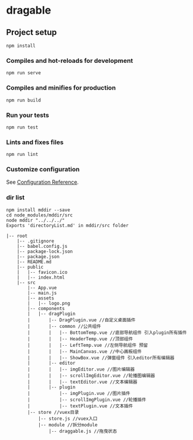 # dragable

## Project setup
```
npm install
```

### Compiles and hot-reloads for development
```
npm run serve
```

### Compiles and minifies for production
```
npm run build
```

### Run your tests
```
npm run test
```

### Lints and fixes files
```
npm run lint
```

### Customize configuration
See [Configuration Reference](https://cli.vuejs.org/config/).


### dir list
```
npm install mddir --save
cd node_modules/mddir/src
node mddir "../../../"
Exports 'directoryList.md' in mddir/src folder

|-- root
    |-- .gitignore
    |-- babel.config.js
    |-- package-lock.json
    |-- package.json
    |-- README.md
    |-- public
    |   |-- favicon.ico
    |   |-- index.html
    |-- src
        |-- App.vue
        |-- main.js
        |-- assets
        |   |-- logo.png
        |-- components
        |   |-- dragPlugin
        |       |-- DragPlugin.vue //自定义桌面插件
        |       |-- common //公共组件
        |       |   |-- BottomTemp.vue //底部导航组件 引入plugin所有插件
        |       |   |-- HeaderTemp.vue //顶部组件
        |       |   |-- LeftTemp.vue //左侧导航组件 预留
        |       |   |-- MainCanvas.vue //中心画板组件
        |       |   |-- ShowBox.vue //弹窗组件 引入editor所有编辑器
        |       |-- editor
        |       |   |-- imgEditor.vue //图片编辑器
        |       |   |-- scrollImgEditor.vue //轮播图编辑器
        |       |   |-- textEditor.vue //文本编辑器
        |       |-- plugin
        |           |-- imgPlugin.vue //图片插件
        |           |-- scrollImgPlugin.vue //轮播插件
        |           |-- textPlugin.vue //文本插件
        |-- store //vuex目录
            |-- store.js //vuex入口
            |-- module //拆分module
                |-- draggable.js //拖曳状态
```